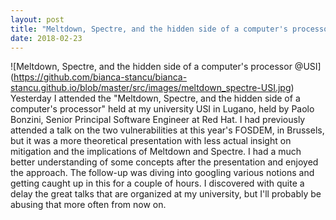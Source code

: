 ```yaml
---
layout: post
title: "Meltdown, Spectre, and the hidden side of a computer's processor @USI"
date: 2018-02-23
---
```


![Meltdown, Spectre, and the hidden side of a computer's processor @USI] (https://github.com/bianca-stancu/bianca-stancu.github.io/blob/master/src/images/meltdown_spectre-USI.jpg)
Yesterday I attended the "Meltdown, Spectre, and the hidden side of a computer's processor" held at my university USI in Lugano, 
held by Paolo Bonzini, Senior Principal Software Engineer at Red Hat. I had previously attended a talk on the two vulnerabilities
at this year's FOSDEM, in Brussels, but it was a more theoretical presentation with less actual insight on mitigation and the implications
of Meltdown and Spectre. I had a much better understanding of some concepts after the presentation and enjoyed the approach.
The follow-up was diving into googling various notions and getting caught up in this for a couple of hours.
I discovered with quite a delay the great talks that are organized at my university, but I'll probably be abusing that more often from now on.

